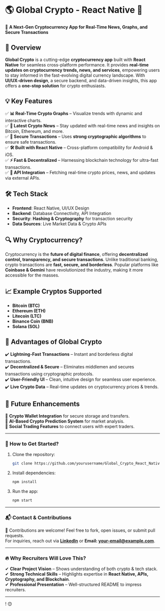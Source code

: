 # **🌎 Global Crypto - React Native 🚀**
🔗 **A Next-Gen Cryptocurrency App for Real-Time News, Graphs, and Secure Transactions**  

## **📌 Overview**
**Global Crypto** is a cutting-edge **cryptocurrency app** built with **React Native** for seamless cross-platform performance. It provides **real-time updates on cryptocurrency trends, news, and services**, empowering users to stay informed in the fast-evolving digital currency landscape. With **UI/UX-driven design**, a secure backend, and data-driven insights, this app offers a **one-stop solution** for crypto enthusiasts.

## **💡 Key Features**
✅ **📊 Real-Time Crypto Graphs** – Visualize trends with dynamic and interactive charts.  
✅ **📰 Latest Crypto News** – Stay updated with real-time news and insights on Bitcoin, Ethereum, and more.  
✅ **🔐 Secure Transactions** – Uses **strong cryptographic algorithms** to ensure safe transactions.  
✅ **🛠️ Built with React Native** – Cross-platform compatibility for Android & iOS.  
✅ **⚡ Fast & Decentralized** – Harnessing blockchain technology for ultra-fast transactions.  
✅ **🔗 API Integration** – Fetching real-time crypto prices, news, and updates via external APIs.  

## **🛠️ Tech Stack**
- **Frontend**: React Native, UI/UX Design  
- **Backend**: Database Connectivity, API Integration  
- **Security**: **Hashing & Cryptography** for transaction security  
- **Data Sources**: Live Market Data & Crypto APIs  

## **🔍 Why Cryptocurrency?**
Cryptocurrency is the **future of digital finance**, offering **decentralized control, transparency, and secure transactions**. Unlike traditional banking, crypto transactions are **fast, secure, and borderless**. Popular platforms like **Coinbase & Gemini** have revolutionized the industry, making it more accessible for the masses.

## **📈 Example Cryptos Supported**
- **Bitcoin (BTC)**
- **Ethereum (ETH)**
- **Litecoin (LTC)**
- **Binance Coin (BNB)**
- **Solana (SOL)**  

## **🚀 Advantages of Global Crypto**
✔️ **Lightning-Fast Transactions** – Instant and borderless digital transactions.  
✔️ **Decentralized & Secure** – Eliminates middlemen and secures transactions using cryptographic protocols.  
✔️ **User-Friendly UI** – Clean, intuitive design for seamless user experience.  
✔️ **Live Crypto Data** – Real-time updates on cryptocurrency prices & trends.  

## **📌 Future Enhancements**
🔹 **Crypto Wallet Integration** for secure storage and transfers.  
🔹 **AI-Based Crypto Prediction System** for market analysis.  
🔹 **Social Trading Features** to connect users with expert traders.  

---

### **📝 How to Get Started?**
1. Clone the repository:  
   ```bash
   git clone https://github.com/yourusername/Global_Crypto_React_Native.git
   ```
2. Install dependencies:  
   ```bash
   npm install
   ```
3. Run the app:  
   ```bash
   npm start
   ```

---

### **📬 Contact & Contributions**
🤝 Contributions are welcome! Feel free to fork, open issues, or submit pull requests.  
For inquiries, reach out via **[LinkedIn](https://linkedin.com/in/yourprofile)** or **Email: your-email@example.com**.  

---

### **🔥 Why Recruiters Will Love This?**
✔ **Clear Project Vision** – Shows understanding of both crypto & tech stack.  
✔ **Strong Technical Skills** – Highlights expertise in **React Native, APIs, Cryptography, and Blockchain**.  
✔ **Professional Presentation** – Well-structured README to impress recruiters.  

---


! 😊

